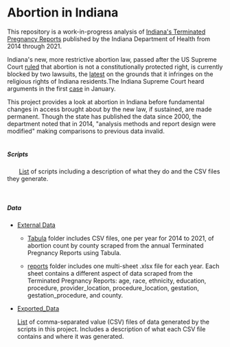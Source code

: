 # Abortion in Indiana

This repository is a work-in-progress analysis of [Indiana's Terminated Pregnancy Reports](https://www.in.gov/health/vital-records/vital-statistics/terminated-pregnancy-reports/) published by the Indiana Department of Health from 2014 through 2021. 

Indiana's new, more restrictive abortion law, passed after the US Supreme Court [ruled](https://www.supremecourt.gov/opinions/21pdf/19-1392_6j37.pdf) that abortion is not a constitutionally protected right, is currently blocked by two lawsuits, the [latest](https://www.reuters.com/legal/judge-blocks-indiana-abortion-ban-religious-freedom-grounds-2022-12-03/) on the grounds that it infringes on the religious rights of Indiana residents.The Indiana Supreme Court heard arguments in the first [case](https://apnews.com/article/abortion-politics-health-indiana-state-government-ed6df5505f1f805284cb92b0ba241ce3) in January.

This project provides a look at abortion in Indiana before fundamental changes in access brought about by the new law, if sustained, are made permanent. Though the state has published the data since 2000, the department noted that in 2014, "analysis methods and report design were modified" making comparisons to previous data invalid. 
<br><br>

##### Scripts

&nbsp;&nbsp;&nbsp;&nbsp;&nbsp;&nbsp; [List](https://github.com/tedschurter/indiana_abortion/tree/main/Scripts) of scripts including a description of what they do and the CSV files they generate.

<br>

##### Data

* [External Data](https://github.com/tedschurter/indiana_abortion/tree/main/External%20Data) 
  
  * [Tabula](https://github.com/tedschurter/indiana_abortion/tree/main/External%20Data/tabula) folder includes CSV files, one per year for 2014 to 2021, of abortion count by county scraped from the annual Terminated Pregnancy Reports using Tabula. 
  
  * [reports](https://github.com/tedschurter/indiana_abortion/tree/main/External%20Data/reports) folder includes one multi-sheet .xlsx file for each year. Each sheet contains a different aspect of data scraped from the Terminated Pregnancy Reports: age, race, ethnicity, education, procedure, provider_location, procedure_location, gestation, gestation_procedure, and county.

* [Exported_Data](https://github.com/tedschurter/indiana_abortion/tree/main/Exported_Data) 

  [List](https://github.com/tedschurter/indiana_abortion/tree/main/Exported_Data) of comma-separated value (CSV) files of data generated by the scripts in this project. Includes a description of what each CSV file contains and where it was generated.
    
    
    
    
    
    
    
    
    
    
 

